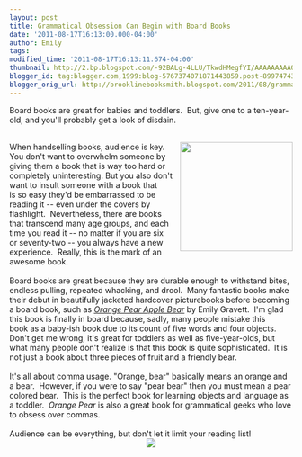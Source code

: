 ```yaml
---
layout: post
title: Grammatical Obsession Can Begin with Board Books
date: '2011-08-17T16:13:00.000-04:00'
author: Emily
tags: 
modified_time: '2011-08-17T16:13:11.674-04:00'
thumbnail: http://2.bp.blogspot.com/-92BALg-4LLU/TkwdHMegfYI/AAAAAAAAAQs/Uxwll4h52kU/s72-c/orange_pear_apple_bear.jpg
blogger_id: tag:blogger.com,1999:blog-5767374071871443859.post-8997474305988561582
blogger_orig_url: http://brooklinebooksmith.blogspot.com/2011/08/grammatical-obsession-can-begin-with.html
---
```


Board books are great for babies and toddlers.&nbsp; But, give&nbsp;one to a ten-year-old, and you'll probably get a look of disdain.&nbsp; <br /><br /><div class="separator" style="clear: both; text-align: center;"><a href="http://2.bp.blogspot.com/-92BALg-4LLU/TkwdHMegfYI/AAAAAAAAAQs/Uxwll4h52kU/s1600/orange_pear_apple_bear.jpg" imageanchor="1" style="clear: right; cssfloat: right; float: right; margin-bottom: 1em; margin-left: 1em;"><img border="0" height="194" naa="true" src="http://2.bp.blogspot.com/-92BALg-4LLU/TkwdHMegfYI/AAAAAAAAAQs/Uxwll4h52kU/s200/orange_pear_apple_bear.jpg" width="200" /></a></div>When handselling books, audience is key.&nbsp; You don't want to overwhelm someone by giving them a book that is way too hard or completely uninteresting. But you also don't want to insult someone with a book that is&nbsp;so easy they'd be embarrassed to be reading it -- even under the covers by flashlight.&nbsp; Nevertheless, there are books that transcend many age groups, and each time you read it -- no matter if you are six or seventy-two -- you always have a new experience.&nbsp; Really, this is the mark of an awesome book.<br /><br />Board books are great because they are durable enough to withstand bites, endless pulling, repeated whacking, and drool.&nbsp;&nbsp;Many fantastic books make their debut in beautifully jacketed hardcover picturebooks before becoming a board book, such as <em><a href="http://www.brooklinebooksmith-shop.com/book/9781442420038">Orange Pear Apple Bear</a></em> by Emily Gravett.&nbsp; I'm glad this book is finally in board because, sadly, many people mistake this book&nbsp;as a baby-ish book due to its count of five words&nbsp;and four objects.&nbsp; Don't get me wrong, it's great for toddlers as well as five-year-olds, but what many people don't realize is that this book is quite sophisticated.&nbsp; It is not just a book about three pieces of fruit and a friendly bear.<br /><br />It's all about comma usage. "Orange, bear" basically means an orange and a bear.&nbsp; However, if you were to say "pear bear" then you must mean a pear colored bear.&nbsp; This is the perfect book for learning objects and language as a toddler.<em>&nbsp; Orange Pear</em> is&nbsp;also a great book for&nbsp;grammatical geeks who love to obsess over commas.<br /><br />Audience can be everything, but don't let it limit your reading list!<br /><div class="separator" style="clear: both; text-align: center;"><a href="http://3.bp.blogspot.com/-BZEYj78nzf0/TkwegtZL18I/AAAAAAAAAQw/jY2xUy4I5sU/s1600/bear.jpg" imageanchor="1" style="margin-left: 1em; margin-right: 1em;"><img border="0" naa="true" src="http://3.bp.blogspot.com/-BZEYj78nzf0/TkwegtZL18I/AAAAAAAAAQw/jY2xUy4I5sU/s1600/bear.jpg" /></a></div>